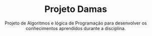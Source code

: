<h1 align="center">Projeto Damas</h1>
<p align="center">Projeto de Algoritmos e lógica de Programação para desenvolver os conhecimentos aprendidos durante a disciplina.</p>

  


